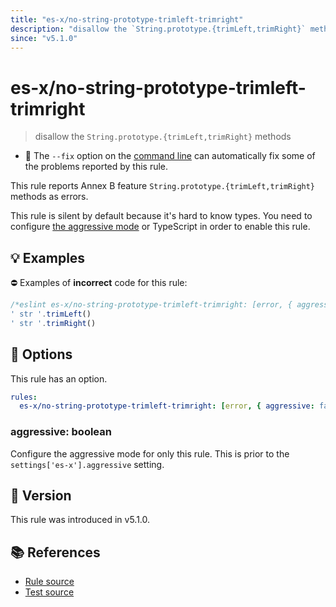 ```yaml
---
title: "es-x/no-string-prototype-trimleft-trimright"
description: "disallow the `String.prototype.{trimLeft,trimRight}` methods"
since: "v5.1.0"
---
```


# es-x/no-string-prototype-trimleft-trimright
> disallow the `String.prototype.{trimLeft,trimRight}` methods

- 🔧 The `--fix` option on the [command line](https://eslint.org/docs/user-guide/command-line-interface#fixing-problems) can automatically fix some of the problems reported by this rule.

This rule reports Annex B feature `String.prototype.{trimLeft,trimRight}` methods as errors.

This rule is silent by default because it's hard to know types. You need to configure [the aggressive mode](../#the-aggressive-mode) or TypeScript in order to enable this rule.

## 💡 Examples

⛔ Examples of **incorrect** code for this rule:

<eslint-playground fix type="bad">

```js
/*eslint es-x/no-string-prototype-trimleft-trimright: [error, { aggressive: true }] */
' str '.trimLeft()
' str '.trimRight()
```

</eslint-playground>

## 🔧 Options

This rule has an option.

```yaml
rules:
  es-x/no-string-prototype-trimleft-trimright: [error, { aggressive: false }]
```

### aggressive: boolean

Configure the aggressive mode for only this rule.
This is prior to the `settings['es-x'].aggressive` setting.

## 🚀 Version

This rule was introduced in v5.1.0.

## 📚 References

- [Rule source](https://github.com/eslint-community/eslint-plugin-es-x/blob/master/lib/rules/no-string-prototype-trimleft-trimright.js)
- [Test source](https://github.com/eslint-community/eslint-plugin-es-x/blob/master/tests/lib/rules/no-string-prototype-trimleft-trimright.js)
